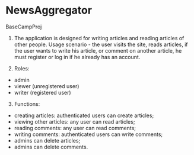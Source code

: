 # NewsAggregator
BaseCampProj

1) The application is designed for writing articles and reading articles of other people.
  Usage scenario - the user visits the site, reads articles, if the user wants to write his article, or comment on another article, he must register or log in if he already has an account.

2) Roles:
- admin
- viewer (unregistered user)
- writer (registered user)

3) Functions:
- creating articles: authenticated users can create articles;
- viewing other articles: any user can read articles;
- reading comments: any user can read comments;
- writing comments: authenticated users can write comments;
- admins can delete articles;
- admins can delete comments.
